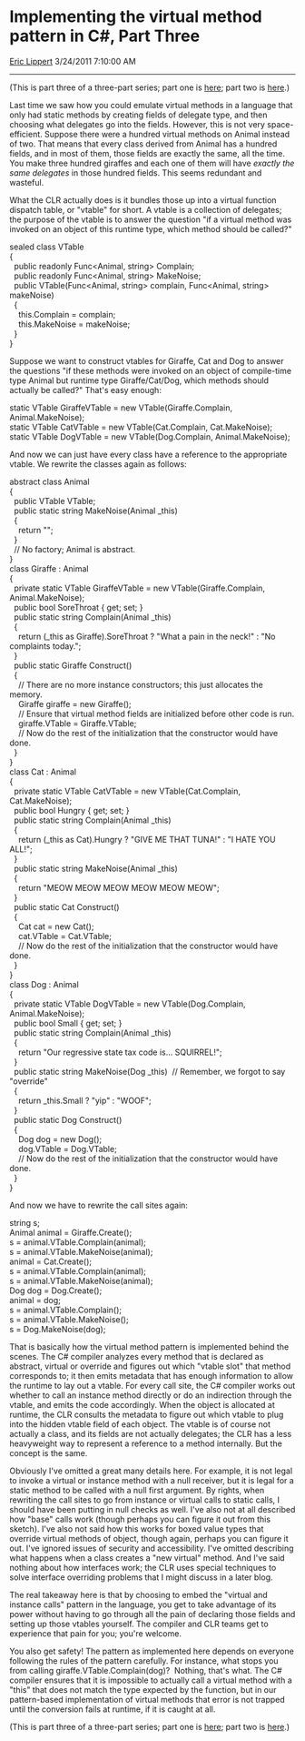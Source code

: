 # Implementing the virtual method pattern in C\#, Part Three

[Eric Lippert](https://social.msdn.microsoft.com/profile/Eric%20Lippert) 3/24/2011 7:10:00 AM

-----

(This is part three of a three-part series; part one is [here](http://blogs.msdn.com/b/ericlippert/archive/2011/03/17/implementing-the-virtual-method-pattern-in-c-part-one.aspx); part two is [here](http://blogs.msdn.com/b/ericlippert/archive/2011/03/21/implementing-the-virtual-method-pattern-in-c-part-two.aspx).)

Last time we saw how you could emulate virtual methods in a language that only had static methods by creating fields of delegate type, and then choosing what delegates go into the fields. However, this is not very space-efficient. Suppose there were a hundred virtual methods on Animal instead of two. That means that every class derived from Animal has a hundred fields, and in most of them, those fields are exactly the same, all the time. You make three hundred giraffes and each one of them will have *exactly the same delegates* in those hundred fields. This seems redundant and wasteful.

What the CLR actually does is it bundles those up into a virtual function dispatch table, or "vtable" for short. A vtable is a collection of delegates; the purpose of the vtable is to answer the question "if a virtual method was invoked on an object of this runtime type, which method should be called?"

 

sealed class VTable  
{  
  public readonly Func\<Animal, string\> Complain;  
  public readonly Func\<Animal, string\> MakeNoise;  
  public VTable(Func\<Animal, string\> complain, Func\<Animal, string\> makeNoise)  
  {  
    this.Complain = complain;  
    this.MakeNoise = makeNoise;  
  }  
}

Suppose we want to construct vtables for Giraffe, Cat and Dog to answer the questions "if these methods were invoked on an object of compile-time type Animal but runtime type Giraffe/Cat/Dog, which methods should actually be called?" That's easy enough:

 

static VTable GiraffeVTable = new VTable(Giraffe.Complain, Animal.MakeNoise);  
static VTable CatVTable = new VTable(Cat.Complain, Cat.MakeNoise);  
static VTable DogVTable = new VTable(Dog.Complain, Animal.MakeNoise);

And now we can just have every class have a reference to the appropriate vtable. We rewrite the classes again as follows:

 

abstract class Animal  
{  
  public VTable VTable;  
  public static string MakeNoise(Animal \_this)  
  {  
    return "";  
  }  
  // No factory; Animal is abstract.  
}  
class Giraffe : Animal  
{  
  private static VTable GiraffeVTable = new VTable(Giraffe.Complain, Animal.MakeNoise);  
  public bool SoreThroat { get; set; }  
  public static string Complain(Animal \_this)  
  {  
    return (\_this as Giraffe).SoreThroat ? "What a pain in the neck\!" : "No complaints today.";  
  }  
  public static Giraffe Construct()  
  {  
    // There are no more instance constructors; this just allocates the memory.  
    Giraffe giraffe = new Giraffe();  
    // Ensure that virtual method fields are initialized before other code is run.  
    giraffe.VTable = Giraffe.VTable;  
    // Now do the rest of the initialization that the constructor would have done.  
  }  
}  
class Cat : Animal  
{  
  private static VTable CatVTable = new VTable(Cat.Complain, Cat.MakeNoise);  
  public bool Hungry { get; set; }  
  public static string Complain(Animal \_this)  
  {  
    return (\_this as Cat).Hungry ? "GIVE ME THAT TUNA\!" : "I HATE YOU ALL\!";  
  }  
  public static string MakeNoise(Animal \_this)  
  {  
    return "MEOW MEOW MEOW MEOW MEOW MEOW";  
  }  
  public static Cat Construct()  
  {  
    Cat cat = new Cat();  
    cat.VTable = Cat.VTable;  
    // Now do the rest of the initialization that the constructor would have done.  
  }  
}  
class Dog : Animal  
{  
  private static VTable DogVTable = new VTable(Dog.Complain, Animal.MakeNoise);  
  public bool Small { get; set; }  
  public static string Complain(Animal \_this)  
  {  
    return "Our regressive state tax code is... SQUIRREL\!";  
  }  
  public static string MakeNoise(Dog \_this)  // Remember, we forgot to say "override"  
  {  
    return \_this.Small ? "yip" : "WOOF";  
  }  
  public static Dog Construct()  
  {  
    Dog dog = new Dog();  
    dog.VTable = Dog.VTable;  
    // Now do the rest of the initialization that the constructor would have done.  
  }  
}

And now we have to rewrite the call sites again:

 

string s;  
Animal animal = Giraffe.Create();  
s = animal.VTable.Complain(animal);  
s = animal.VTable.MakeNoise(animal);  
animal = Cat.Create();  
s = animal.VTable.Complain(animal);  
s = animal.VTable.MakeNoise(animal);  
Dog dog = Dog.Create();  
animal = dog;  
s = animal.VTable.Complain();  
s = animal.VTable.MakeNoise();  
s = Dog.MakeNoise(dog);  

That is basically how the virtual method pattern is implemented behind the scenes. The C\# compiler analyzes every method that is declared as abstract, virtual or override and figures out which "vtable slot" that method corresponds to; it then emits metadata that has enough information to allow the runtime to lay out a vtable. For every call site, the C\# compiler works out whether to call an instance method directly or do an indirection through the vtable, and emits the code accordingly. When the object is allocated at runtime, the CLR consults the metadata to figure out which vtable to plug into the hidden vtable field of each object. The vtable is of course not actually a class, and its fields are not actually delegates; the CLR has a less heavyweight way to represent a reference to a method internally. But the concept is the same.

Obviously I've omitted a great many details here. For example, it is not legal to invoke a virtual or instance method with a null receiver, but it is legal for a static method to be called with a null first argument. By rights, when rewriting the call sites to go from instance or virtual calls to static calls, I should have been putting in null checks as well. I've also not at all described how "base" calls work (though perhaps you can figure it out from this sketch). I've also not said how this works for boxed value types that override virtual methods of object, though again, perhaps you can figure it out. I've ignored issues of security and accessibility. I've omitted describing what happens when a class creates a "new virtual" method. And I've said nothing about how interfaces work; the CLR uses special techniques to solve interface overriding problems that I might discuss in a later blog.

The real takeaway here is that by choosing to embed the "virtual and instance calls" pattern in the language, you get to take advantage of its power without having to go through all the pain of declaring those fields and setting up those vtables yourself. The compiler and CLR teams get to experience that pain for you; you're welcome.

You also get safety\! The pattern as implemented here depends on everyone following the rules of the pattern carefully. For instance, what stops you from calling giraffe.VTable.Complain(dog)?  Nothing, that's what. The C\# compiler ensures that it is impossible to actually call a virtual method with a "this" that does not match the type expected by the function, but in our pattern-based implementation of virtual methods that error is not trapped until the conversion fails at runtime, if it is caught at all.

(This is part three of a three-part series; part one is [here](http://blogs.msdn.com/b/ericlippert/archive/2011/03/17/implementing-the-virtual-method-pattern-in-c-part-one.aspx); part two is [here](http://blogs.msdn.com/b/ericlippert/archive/2011/03/21/implementing-the-virtual-method-pattern-in-c-part-two.aspx).)

